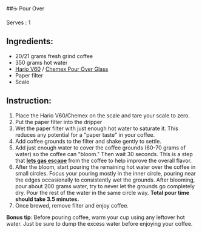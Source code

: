  ##☕️ Pour Over

Serves : 1


## Ingredients:
- 20/21 grams fresh grind coffee 
- 350 grams hot water 
- [Hario V60](https://www.amazon.com/Hario-V60-Coffee-Pour-Bundle/dp/B011VZ8V8A) / [Chemex Pour Over Glass](https://www.amazon.com/Chemex-Classic-Pour-over-Glass-Coffeemaker/dp/B0000YWF5E/ref=sr_1_3?crid=WJC2BVTYKN81&dchild=1&keywords=chemex+pour+over+coffee+maker&qid=1590426631&s=home-garden&sprefix=chemex%2Cgarden%2C196&sr=1-3)
- Paper filter
- Scale 


## Instruction:
1. Place the Hario V60/Chemex on the scale and tare your scale to zero. 
2. Put the paper filter into the dripper 
3. Wet the paper filter with just enough hot water to saturate it. This reduces any potential for a "paper taste" in your coffee. 
4. Add coffee grounds to the filter and shake gently to settle.
5. Add just enough water to cover the coffee grounds (60-70 grams of water) so the coffee can "bloom." Then wait 30 seconds. This is a step that [**lets gas escape**](https://www.roastycoffee.com/coffee-bloom/) from the coffee to help improve the overall flavor.
6. After the bloom, start pouring the remaining hot water over the coffee in small circles. Focus your pouring mostly in the inner circle, pouring near the edges occasionally to consistently wet the grounds. After blooming, pour about 200 grams water, try to never let the grounds go completely dry. Pour the rest of the water in the same circle way. **Total pour time should take 3.5 minutes.**
7. Once brewed, remove filter and enjoy coffee. 

**Bonus tip**: Before pouring coffee, warm your cup using any leftover hot water. Just be sure to dump the excess water before enjoying your coffee. 

